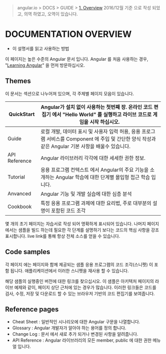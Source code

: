 > angular.io > DOCS > GUIDE > [1. Overview](https://angular.io/docs/ts/latest/guide/)
> 2016/12월 기준 으로 작성 되었고, 의역 하였고, 오역이 있습니다.

# DOCUMENTATION OVERVIEW

- 이 설명서를 읽고 사용하는 방법

이 페이지는 높은 수준의 Angular 문서 입니다. Angular 를 처음 사용하는 경우, "[Learning Angular](https://angular.io/docs/ts/latest/guide/learning-angular.html)" 을 먼저 방문하십시오.

## Themes

이 문서는 섹션으로 나누어져 있으며, 각 주제별 페이지 모음이 있습니다.

| QuickStart  | Angular가 설치 없이 사용하는 첫번째 장. 온라인 코드 편집기 에서 "Hello World" 를 실행하고 라이브 코드로 게임을 시작 하십시오. |
| --- | --- |
| Guide | 로컬 개발, 데이터 표시 및 사용자 입력 허용, 응용 프로그램 서비스를 Component 에 주입 및 간단한 양식 작성과 같은 Angular 기본 사항을 배울수 있습니다. |
| API Reference | Angular 라이브러리 각각에 대한 세세한 권한 정보. |
| Tutorial | 응용 프로그램 컨텍스트 에서 Angular의 주요 기능을 소개하는 Angular 학습에 대한 단계별 몰입형 접근 학습 입니다. |
| Anvanced | Angular 기능 및 개발 실습에 대한 심층 분석 |
| Cookbook | 특정 응용 프로그램 과제에 대한 요리법, 주로 대부분의 설명이 포함된 코드 조각  |

몇 개의 초기 페이지는 자습서로 작성 되어 명확하게 표시되어 있습니다. 
나머지 페이지 에서는 샘플을 빌드 하는데 필요한 각 단계를 설명하기 보다는 코드의 핵심 사항을 강조 표시합니다. 
live link를 통해 항상 전체 소스를 얻을 수 있습니다.

## Code samples

각 페이지 에는 페이지와 함께 제공되는 샘플 응용 프로그램의 코드 조각(스니펫) 이 포함 됩니다. 애플리케이션에서 이러한 스니펫을 재사용 할 수 있습니다.

해당 샘플의 실행중인 버전에 대한 링크를 찾으십시오.
이 샘플은 아키텍처 페이지의 라이브 예제와 같이, 페이지 상단 근처에 있는 경우가 많습니다.
이러한 링크들은 코드를 검사, 수정, 저장 및 다운로드 할 수 있는 브라우저 기반의 코드 편집기를 보여줍니다.

## Reference pages

- Cheat Sheet : 일반적인 시나리오에 대한 Angular 구문을 나열합니다.
- Glossary : Angular 개발자가 알아야 하는 용어를 정의 합니다.
- Change Log : 문서 에서 새로 추가 되거나 변경된 사항을 알려줍니다.
- API Reference : Angular 라이브러리의 모든 member, public 에 대한 권한 메뉴얼 입니다.



